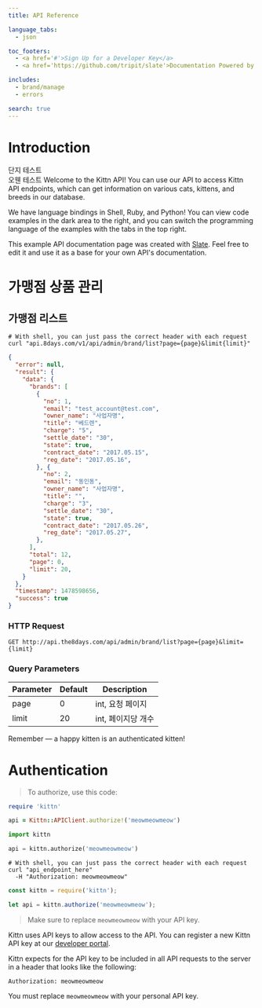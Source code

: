 ```yaml
---
title: API Reference

language_tabs:
  - json

toc_footers:
  - <a href='#'>Sign Up for a Developer Key</a>
  - <a href='https://github.com/tripit/slate'>Documentation Powered by Slate</a>

includes:
  - brand/manage
  - errors

search: true
---
```


# Introduction

단지 테스트  
오웬 테스트
Welcome to the Kittn API! You can use our API to access Kittn API endpoints, which can get information on various cats, kittens, and breeds in our database.

We have language bindings in Shell, Ruby, and Python! You can view code examples in the dark area to the right, and you can switch the programming language of the examples with the tabs in the top right.

This example API documentation page was created with [Slate](https://github.com/tripit/slate). Feel free to edit it and use it as a base for your own API's documentation.

# 가맹점 상품 관리

## 가맹점 리스트

```shell
# With shell, you can just pass the correct header with each request
curl "api.8days.com/v1/api/admin/brand/list?page={page}&limit{limit}"
```

```json
{
  "error": null,
  "result": {
    "data": {
      "brands": [
        {
          "no": 1,
          "email": "test_account@test.com",
          "owner_name": "사업자명",
          "title": "베드렌",
          "charge": "5",
          "settle_date": "30",
          "state": true,
          "contract_date": "2017.05.15",
          "reg_date": "2017.05.16",
        }, {
          "no": 2,
          "email": "동인동",
          "owner_name": "사업자명",
          "title": "",
          "charge": "3",
          "settle_date": "30",
          "state": true,
          "contract_date": "2017.05.26",
          "reg_date": "2017.05.27",
        },
      ],
      "total": 12,
      "page": 0,
      "limit": 20,
    }
  },
  "timestamp": 1478598656,
  "success": true
}
```

### HTTP Request

`GET http://api.the8days.com/api/admin/brand/list?page={page}&limit={limit}`


### Query Parameters

Parameter | Default | Description
--------- | ------- | -----------
page | 0 | int, 요청 페이지
limit | 20 | int, 페이지당 개수

<aside class="success">
Remember — a happy kitten is an authenticated kitten!
</aside>


# Authentication

> To authorize, use this code:

```ruby
require 'kittn'

api = Kittn::APIClient.authorize!('meowmeowmeow')
```

```python
import kittn

api = kittn.authorize('meowmeowmeow')
```

```shell
# With shell, you can just pass the correct header with each request
curl "api_endpoint_here"
  -H "Authorization: meowmeowmeow"
```

```javascript
const kittn = require('kittn');

let api = kittn.authorize('meowmeowmeow');
```

> Make sure to replace `meowmeowmeow` with your API key.

Kittn uses API keys to allow access to the API. You can register a new Kittn API key at our [developer portal](http://example.com/developers).

Kittn expects for the API key to be included in all API requests to the server in a header that looks like the following:

`Authorization: meowmeowmeow`

<aside class="notice">
You must replace <code>meowmeowmeow</code> with your personal API key.
</aside>
